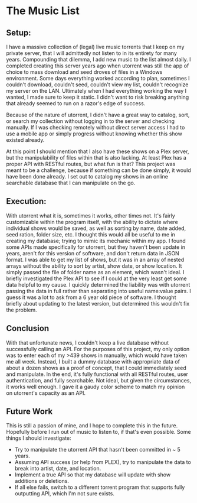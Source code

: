 # The Music List

## Setup:
I have a massive collection of (legal) live music torrents that I keep on my private server, that I will admittedly not listen to in its entirety for many years. Compounding that dilemma, I add new music to the list almost daily. I completed creating this server years ago when utorrent was still the app of choice to mass download and seed droves of files in a Windows environment. Some days everything worked according to plan, sometimes I couldn't download, couldn't seed, couldn't view my list, couldn't recognize my server on the LAN. Ultimately when I had everything working the way I wanted, I made sure to keep it static. I didn't want to risk breaking anything that already seemed to run on a razor's edge of success. 

Because of the nature of utorrent, I didn't have a great way to catalog, sort, or search my collection without logging in to the server and checking manually. If I was checking remotely without direct server access I had to use a mobile app or simply progress without knowing whether this show existed already.
  
At this point I should mention that I also have these shows on a Plex server, but the manipulability of files within that is also lacking. At least Plex has a proper API with RESTful routes, but what fun is that? This project was meant to be a challenge, because if something can be done simply, it would have been done already. I set out to catalog my shows in an online searchable database that I can manipulate on the go.
  
## Execution:
With utorrent what it is, sometimes it works, other times not. It's fairly customizable within the program itself, with the ability to dictate where individual shows would be saved, as well as sorting by name, date added, seed ration, folder size, etc. I thought this would all be useful to me in creating my database; trying to mimic its mechanic within my app. I found some APIs made specifically for utorrent, but they haven't been update in years, aren't for this version of software, and don't return data in JSON format. I was able to get my list of shows, but it was in an array of nested arrays without the ability to sort by artist, show date, or show location. It simply passed the file of folder name as an element, which wasn't ideal. I briefly investigated the Plex API to see if I could at the very least get some data helpful to my cause. I quickly determined the liability was with utorrent passing the data in full rather than separating into useful name:value pairs. I guess it was a lot to ask from a 6 year old piece of software. I thought briefly about updating to the latest version, but determined this wouldn't fix the problem. 
  
## Conclusion
With that unfortunate news, I couldn't keep a live database without successfully calling an API. For the purposes of this project, my only option was to enter each of my >439 shows in manually, which would have taken me all week. Instead, I built a dummy database with appropriate data of about a dozen shows as a proof of concept, that I could immediately seed and manipulate. In the end, it's fully functional with all RESTful routes, user authentication, and fully searchable. Not ideal, but given the circumstances, it works well enough. I gave it a gaudy color scheme to match my opinion on utorrent's capacity as an API.
  
## Future Work
This is still a passion of mine, and I hope to complete this in the future. Hopefully before I run out of music to listen to, if that's even possible. Some things I should investigate:
  * Try to manipulate the utorrent API that hasn't been committed in ~ 5 years.
  * Assuming API success (or help from PLEX), try to manipulate the data to break into artist, date, and location.
  * Implement a true API so that my database will update with show additions or deletions.
  * If all else fails, switch to a different torrent program that supports fully outputting API, which I'm not sure exists.
